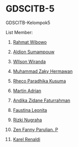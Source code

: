 # GDSCITB-5
GDSCITB-Kelompok5 

List Member:

1. <a href="https://github.com/rahmat-wi">Rahmat Wibowo</a>
2. <p><a href="https://github.com/dionpouw">Aldion Sumampouw</a></p>
3. <p><a href="https://github.com/wilson0257">WIlson Wiranda</a></p>
4. <p><a href="https://github.com/ZakyHermawan">Muhammad Zaky Hermawan</a></p>
5. <p><a href="https://github.com/Rhecoparadhika">Rheco Paradhika Kusuma</a></p>
6. <p><a href="https://github.com/martinbandung">Martin Adrian</a></p>
7. <p><a href="https://github.com/Andikazidanef15">Andika Zidane Faturrahman</a></p>
8. <p><a href="https://github.com/faustinaleo18">Faustina Leonita</a></p>
9. <p><a href="https://github.com/nugriz">Rizki Nugraha</a></p>
10. <p><a href="https://github.com/zenpardosi">Zen Fanny Parulian. P</a></p>
11. <p><a href="https://github.com/karelrenaldi">Karel Renaldi</a></p>
